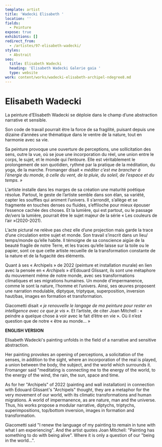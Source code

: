 ```yaml
---
template: artist
title: 'Wadecki Elisabeth '
location: ''
fields:
  - Peinture
expose: true
exhibitions: []
redirect_from:
  - /artistes/97-elisabeth-wadecki/
styles:
  - Abstrait
seo:
  title: Elisabeth Wadecki
  heading: 'Elisabeth Wadecki Galerie gaia '
  type: website
work: content/works/wadecki-elisabeth-archipel-ndegree8.md
---
```

# Elisabeth Wadecki

La peinture d’Elisabeth Wadecki se déploie dans le champ d’une abstraction narrative et sensible.

Son code de travail pourrait être la force de sa fragilité, puisant depuis une dizaine d’années une thématique dans le ventre de la nature, tout en harmonie avec sa vie.

Sa peinture provoque une ouverture de perceptions, une sollicitation des sens, outre la vue, où se joue une incorporation du réel, une union entre le corps, le sujet, et le monde qui l’entoure. Elle est véritablement le prolongement de son quotidien, rythmé par la pratique de la méditation, du yoga, de la marche. Fromanger disait « _méditer c’est_ _me brancher à l’énergie du monde, à celle du vent, de la pluie, du soleil, de l’espace et du temps. »_

L’artiste installe dans les marges de sa création une maturité poétique résolue. Partout, le geste de l’artiste semble dans son élan, sa variété, capter les souffles qui animent l’univers. Il s’arrondit, s’allège et se fragmente en touches denses ou fluides, s’effiloche pour mieux épouser l’essence cachée des choses. Et la lumière, qui est partout, ou le passage _de_/_vers_ la lumière, pourrait être le sujet majeur de la série « Les couleurs de l’air »(2020-2021).

L’acte pictural ne relève pas chez elle d’une projection mais garde la trace d’une circulation entre sujet et monde. Son travail s’inscrit dans un lieu/ temps/monde qu’elle habite. Il témoigne de sa conscience aigüe de la beauté fragile de notre Terre, et les traces qu’elle laisse sur la toile ou le papier, sont ce que cette artiste recueille de la transformation constante de la nature et de la fugacité des éléments.

Quant à ses « Archipels » de 2022 (peinture et installation murale) en lien avec la pensée en « _Archipels_ » d’Edouard Glissant, ils sont une métaphore du mouvement même de notre monde, avec ses transformations climatiques et ses migrations humaines. Un monde d’impermanence, comme le sont la nature, l’homme et l’univers. Ainsi, ses œuvres proposent une narration modulable, diptyque, triptyque, superposition, inversion haut/bas, images en formation et transformation.

Giacometti disait _« je renouvelle le langage de ma peinture pour rester en intelligence avec ce que je vis »._ Et l’artiste, de citer Joan Mitchell : « peindre a quelque chose à voir avec le fait d’être en vie ». Où il n’est question que de notre « être au monde… »

**ENGLISH VERSION** 

Elisabeth Wadecki's painting unfolds in the field of a narrative and sensitive abstraction.

Her painting provokes an opening of perceptions, a solicitation of the senses, in addition to the sight, where an incorporation of the real is played, a union between the body, the subject, and the world which surrounds it. Fromanger said "meditating is connecting me to the energy of the world, to the energy of the wind, the rain, the sun, space and time.

As for her "Archipels" of 2022 (painting and wall installation) in connection with Edouard Glissant's "Archipels" thought, they are a metaphor for the very movement of our world, with its climatic transformations and human migrations. A world of impermanence, as are nature, man and the universe. Thus, his works propose a modular narrative, diptychs, triptychs, superimpositions, top/bottom inversion, images in formation and transformation.

Giacometti said "I renew the language of my painting to remain in tune with what I am experiencing". And the artist quotes Joan Mitchell: "Painting has something to do with being alive". Where it is only a question of our "being in the world...".
